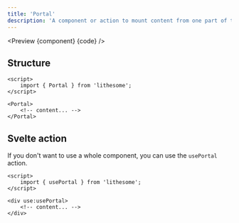 ```yaml
---
title: 'Portal'
description: 'A component or action to mount content from one part of the dom to another.'
---
```


<script>
	import {ComponentAPI, Preview, Banner} from '$site/index.ts';
	import {api, component, code} from '$ref/portal';
</script>

<Preview {component} {code} />

## Structure

```svelte
<script>
	import { Portal } from 'lithesome';
</script>

<Portal>
	<!-- content... -->
</Portal>
```

## Svelte action

If you don't want to use a whole component, you can use the `usePortal` action.

```svelte
<script>
	import { usePortal } from 'lithesome';
</script>

<div use:usePortal>
	<!-- content... -->
</div>
```

<ComponentAPI data={api} />
